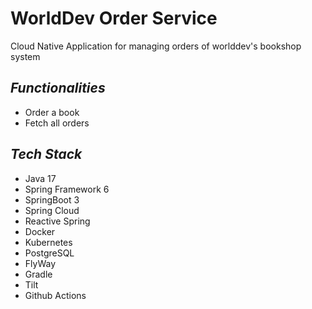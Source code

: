 # WorldDev Order Service
Cloud Native Application for managing orders of worlddev's bookshop system

## _Functionalities_

* Order a book
* Fetch all orders

## _Tech Stack_

* Java 17
* Spring Framework 6
* SpringBoot 3
* Spring Cloud
* Reactive Spring
* Docker
* Kubernetes
* PostgreSQL
* FlyWay
* Gradle
* Tilt
* Github Actions
